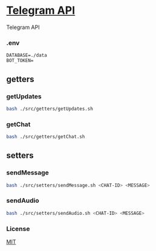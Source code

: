 # [Telegram API](https://core.telegram.org/bots/api)

Telegram API

### .env

```
DATABASE=./data
BOT_TOKEN=

```

## getters

### getUpdates

```sh
bash ./src/getters/getUpdates.sh
```

### getChat

```sh
bash ./src/getters/getChat.sh
```

## setters

### sendMessage

```sh
bash ./src/setters/sendMessage.sh <CHAT-ID> <MESSAGE>
```

### sendAudio

```sh
bash ./src/setters/sendAudio.sh <CHAT-ID> <MESSAGE>
```

### License

[MIT](./LICENSE)
